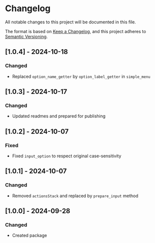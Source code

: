# Changelog

All notable changes to this project will be documented in this file.

The format is based on [Keep a Changelog](https://keepachangelog.com/en/1.1.0/),
and this project adheres to [Semantic Versioning](https://semver.org/spec/v2.0.0.html).

## [1.0.4] - 2024-10-18

### Changed

- Replaced `option_name_getter` by `option_label_getter` in `simple_menu`

## [1.0.3] - 2024-10-17

### Changed

- Updated readmes and prepared for publishing

## [1.0.2] - 2024-10-07

### Fixed

- Fixed `input_option` to respect original case-sensitivity

## [1.0.1] - 2024-10-07

### Changed

- Removed `actionsStack` and replaced by `prepare_input` method

## [1.0.0] - 2024-09-28

### Changed

- Created package
